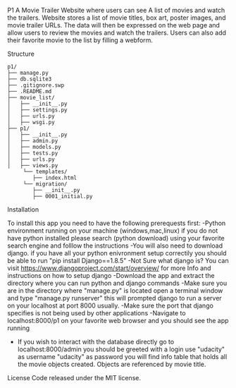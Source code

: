 P1
A Movie Trailer Website where users can see A list of movies and watch the trailers. Website stores a list of movie titles, box art, poster images, and movie trailer URLs. The data will then be expressed on the web page and allow users to review the movies and watch the trailers. Users can also add their favorite movie to the list by filling a webform.

Structure
```
p1/
├── manage.py
├── db.sqlite3
├── .gitignore.swp
├── .README.md
├── movie_list/
│   ├── __init__.py
│   ├── settings.py
│   ├── urls.py
│   ├── wsgi.py
├── p1/
│   ├── __init__.py
│   ├── admin.py
│   ├── models.py
│   ├── tests.py
│   ├── urls.py
│   ├── views.py
	 └── templates/
	    ├── index.html
	 └── migration/
		├── __init__.py
		├── 0001_initial.py

```		
Installation

To install this app you need to have the following prerequests first:
-Python environment running on your machine (windows,mac,linux) if you do not have python installed please search (python download) using your favorite search engine and folllow the instructions
-You will also need to download django. 
if you have all your python enivronment setup correctily you should be able to run "pip install Django==1.8.5"
-Not Sure what django is?
You can visit https://www.djangoproject.com/start/overview/ for more Info and instructions on how to setup django
-Download the app and extract the directory where you can run python and django commands
-Make sure you are in the directory where "manage.py" is located open a terminal window and type "manage.py runserver"
this will prompted django to run a server on your localhost at port 8000 usually.
-Make sure the port that django specifies is not being used by other applications
-Navigate to localhost:8000/p1 on your favorite web browser and you should see the app running
- If you wish to interact with the database directly go to localhost:8000/admin you should be greeted with a login use "udacity" as username "udacity" as password
you will find info table that holds all the movie objects created. Objects are referenced by movie title.


License
Code released under the MIT license. 

